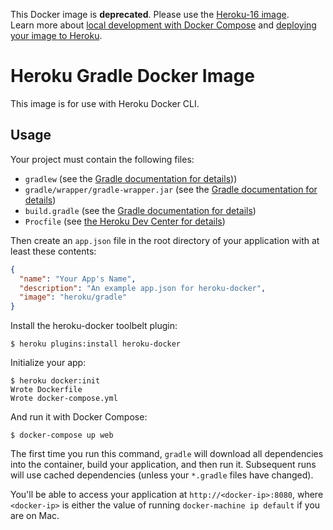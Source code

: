 This Docker image is **deprecated**.  Please use the [Heroku-16 image](https://hub.docker.com/r/heroku/heroku/).  
Learn more about [local development with Docker Compose](https://devcenter.heroku.com/articles/local-development-with-docker-compose) and [deploying your image to Heroku](https://devcenter.heroku.com/articles/container-registry-and-runtime). 

# Heroku Gradle Docker Image

This image is for use with Heroku Docker CLI.

## Usage

Your project must contain the following files:

* `gradlew` (see the [Gradle documentation for details](https://docs.gradle.org/current/userguide/wrapper_plugin.html)))
* `gradle/wrapper/gradle-wrapper.jar` (see the [Gradle documentation for details](https://maven.apache.org/guides/index.html))
* `build.gradle` (see the [Gradle documentation for details](https://docs.gradle.org/current/userguide/userguide))
* `Procfile` (see [the Heroku Dev Center for details](https://devcenter.heroku.com/articles/procfile))

Then create an `app.json` file in the root directory of your application with
at least these contents:

```json
{
  "name": "Your App's Name",
  "description": "An example app.json for heroku-docker",
  "image": "heroku/gradle"
}
```

Install the heroku-docker toolbelt plugin:

```sh-session
$ heroku plugins:install heroku-docker
```

Initialize your app:

```sh-session
$ heroku docker:init
Wrote Dockerfile
Wrote docker-compose.yml
```

And run it with Docker Compose:

```sh-session
$ docker-compose up web
```

The first time you run this command, `gradle` will download all dependencies into
the container, build your application, and then run it. Subsequent runs will
use cached dependencies (unless your `*.gradle` files have changed).

You'll be able to access your application at `http://<docker-ip>:8080`, where
`<docker-ip>` is either the value of running `docker-machine ip default` if you are on Mac.

